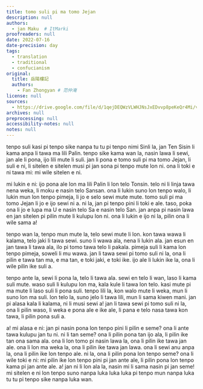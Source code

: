 ```yaml
---
title: tomo suli pi ma tomo Jejan
description: null
authors:
  - jan Maku  # ItMarki
proofreaders: null
date: 2022-07-16
date-precision: day
tags:
  - translation
  - traditional
  - confucianism
original:
  title: 岳陽樓記
  authors:
    - Fan Zhongyan # 范仲淹
license: null
sources:
  - https://drive.google.com/file/d/1qejDEQWzVLWHJNsJxEDvvp8peKeQr4Mi/view
archives: null
preprocessing: null
accessibility-notes: null
notes: null
---
```


tenpo suli kasi pi tenpo sike nanpa tu tu pi tenpo nimi Sinli la, jan Ten Sisin li kama anpa li tawa ma lili
Palin. tenpo sike kama wan la, nasin lawa li sewi, jan ale li pona, ijo lili mute li suli. jan li pona e tomo suli pi ma tomo Jejan, li suli e ni, li sitelen e sitelen musi pi jan sona pi tenpo mute lon ni. ona li toki e ni tawa mi: mi wile sitelen e ni.

mi lukin e ni: ijo pona ale lon ma lili Palin li lon telo Tonsin. telo ni li linja tawa nena weka, li moku e nasin telo Sansan. ona li lukin suno lon tenpo walo, li lukin mun lon tenpo pimeja, li jo e selo sewi mute mute. tomo suli pi ma tomo Jejan li jo e ijo sewi ni a. ni la, jan pi tenpo pini li toki e ale. taso, poka ona li jo e lupa ma U e nasin telo Sa e nasin telo San. jan anpa pi nasin lawa en jan sitelen pi pilin mute li kulupu lon ni. ona li lukin e ijo ni la, pilin ona li wile sama a!

tenpo wan la, tenpo mun mute la, telo sewi mute li lon. kon tawa wawa li kalama, telo jaki li tawa sewi. suno li wawa ala, nena li lukin ala. jan esun en jan tawa li tawa ala, ilo pi tomo tawa telo li pakala. pimeja suli li kama lon tenpo pimeja, soweli li mu wawa. jan li tawa sewi pi tomo suli ni la, ona li pilin e tawa tan ma, e ma tan, e toki jaki, e toki ike. ijo ale li lukin ike la, ona li wile pilin ike suli a.

tenpo ante la, sewi li pona la, telo li tawa ala. sewi en telo li wan, laso li kama suli mute. waso suli li kulupu lon ma, kala kule li tawa lon telo. kasi mute pi ma mute li laso suli li pona suli. tenpo lili la, kon walo mute li weka, mun li suno lon ma suli. lon telo la, suno jelo li tawa lili, mun li sama kiwen mani. jan pi alasa kala li kalama, ni li musi sewi a! jan li tawa sewi pi tomo suli ni la, ona li pilin waso, li weka e pona ale e ike ale, li pana e telo nasa tawa kon tawa, li pilin pona suli a.

a! mi alasa e ni: jan pi nasin pona lon tenpo pini li pilin e seme? ona li ante tawa kulupu jan tu ni. ni li tan seme? ona li pilin pona tan ijo ala, li pilin ike tan ona sama ala. ona li lon tomo pi nasin lawa la, ona li pilin ike tawa jan ale. ona li lon ma weka la, ona li pilin ike tawa jan lawa. ona li sewi anu anpa la, ona li pilin ike lon tenpo ale. ni la, ona li pilin pona lon tenpo seme? ona li wile toki e ni: mi pilin ike lon tenpo pini pi jan ante ale, li pilin pona lon tenpo kama pi jan ante ale. a! jan ni li lon ala la, nasin mi li sama nasin pi jan seme! mi sitelen e ni lon tenpo suno nanpa luka luka luka pi tenpo mun nanpa luka tu tu pi tenpo sike nanpa luka wan.
